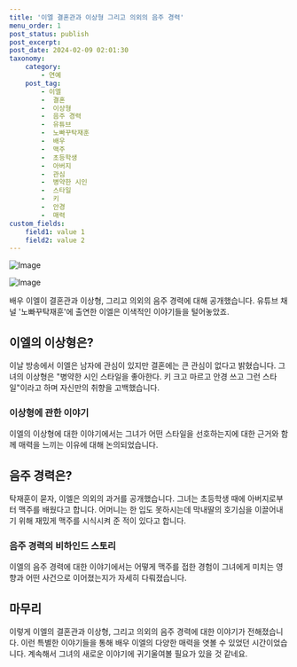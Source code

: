 ```yaml
---
title: '이엘 결혼관과 이상형 그리고 의외의 음주 경력'
menu_order: 1
post_status: publish
post_excerpt: 
post_date: 2024-02-09 02:01:30
taxonomy:
    category:
        - 연예
    post_tag:
        - 이엘
        -  결혼
        -  이상형
        -  음주 경력
        -  유튜브
        -  노빠꾸탁재훈
        -  배우
        -  맥주
        -  초등학생
        -  아버지
        -  관심
        -  병약한 시인
        -  스타일
        -  키
        -  안경
        -  매력
custom_fields:
    field1: value 1
    field2: value 2
---
```


![Image](https://mimgnews.pstatic.net/image/311/2024/02/08/0001690024_001_20240208194701298.jpg?type=w540)

![Image](https://ssl.pstatic.net/mimgnews/image/311/2024/02/08/0001690024_002_20240208194701376.jpg?type=w540)

배우 이엘이 결혼관과 이상형, 그리고 의외의 음주 경력에 대해 공개했습니다. 유튜브 채널 '노빠꾸탁재훈'에 출연한 이엘은 이색적인 이야기들을 털어놓았죠.
## 이엘의 이상형은?
이날 방송에서 이엘은 남자에 관심이 있지만 결혼에는 큰 관심이 없다고 밝혔습니다. 그녀의 이상형은 "병약한 시인 스타일을 좋아한다. 키 크고 마르고 안경 쓰고 그런 스타일"이라고 하며 자신만의 취향을 고백했습니다.
### 이상형에 관한 이야기
이엘의 이상형에 대한 이야기에서는 그녀가 어떤 스타일을 선호하는지에 대한 근거와 함께 매력을 느끼는 이유에 대해 논의되었습니다. 
## 음주 경력은?
탁재훈이 묻자, 이엘은 의외의 과거를 공개했습니다. 그녀는 초등학생 때에 아버지로부터 맥주를 배웠다고 합니다. 어머니는 한 입도 못하시는데 막내딸의 호기심을 이끌어내기 위해 재밌게 맥주를 시식시켜 준 적이 있다고 합니다.
### 음주 경력의 비하인드 스토리
이엘의 음주 경력에 대한 이야기에서는 어떻게 맥주를 접한 경험이 그녀에게 미치는 영향과 어떤 사건으로 이어졌는지가 자세히 다뤄졌습니다.
## 마무리
이렇게 이엘의 결혼관과 이상형, 그리고 의외의 음주 경력에 대한 이야기가 전해졌습니다. 이런 특별한 이야기들을 통해 배우 이엘의 다양한 매력을 엿볼 수 있었던 시간이었습니다. 계속해서 그녀의 새로운 이야기에 귀기울여볼 필요가 있을 것 같네요.
